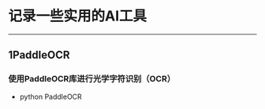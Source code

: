 # 记录一些实用的AI工具
------------------------------------
## 1PaddleOCR
### 使用PaddleOCR库进行光学字符识别（OCR）

- python PaddleOCR
